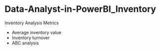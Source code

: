 # Data-Analyst-in-PowerBI_Inventory

Inventory Analysis Metrics 
+ Average inventory value
+ Inventory turnover
+ ABC analysis 
